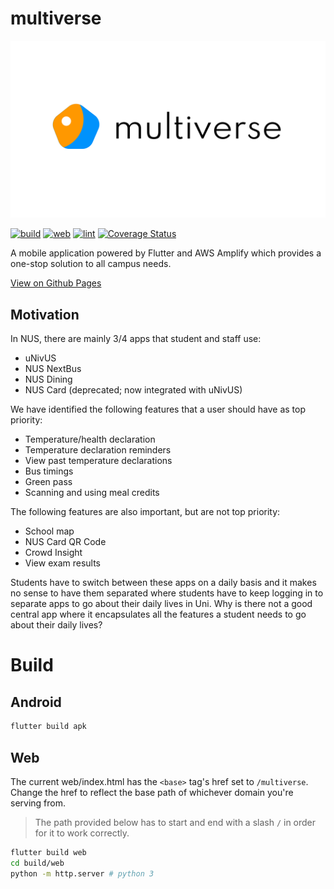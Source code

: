 # multiverse

![multiverse banner](banner.png)

[![build](https://github.com/wlren/multiverse/actions/workflows/build.yml/badge.svg)](https://github.com/wlren/multiverse/actions/workflows/build.yml)
[![web](https://github.com/wlren/multiverse/actions/workflows/web.yml/badge.svg)](https://github.com/wlren/multiverse/actions/workflows/web.yml)
[![lint](https://github.com/wlren/multiverse/actions/workflows/lint.yml/badge.svg)](https://github.com/wlren/multiverse/actions/workflows/lint.yml)
[![Coverage Status](https://coveralls.io/repos/github/wlren/multiverse/badge.svg?branch=main)](https://coveralls.io/github/wlren/multiverse?branch=main)

A mobile application powered by Flutter and AWS Amplify which provides a
one-stop solution to all campus needs.

[View on Github Pages](https://wlren.github.io/multiverse/)

## Motivation
In NUS, there are mainly 3/4 apps that student and staff use:
- uNivUS
- NUS NextBus
- NUS Dining
- NUS Card (deprecated; now integrated with uNivUS)

We have identified the following features that a user should have as top  
priority:
- Temperature/health declaration
- Temperature declaration reminders
- View past temperature declarations
- Bus timings
- Green pass
- Scanning and using meal credits

The following features are also important, but are not top priority:
- School map
- NUS Card QR Code
- Crowd Insight
- View exam results

Students have to switch between these apps on a daily basis and it makes
no sense to have them separated where students have to keep logging in
to separate apps to go about their daily lives in Uni. Why is there not
a good central app where it encapsulates all the features a student
needs to go about their daily lives?

# Build

## Android

```sh
flutter build apk
```

## Web

The current web/index.html has the `<base>` tag's href set to `/multiverse`. Change the href to reflect the base path of whichever domain you're serving from.

> The path provided below has to start and end with a slash `/` in order for it to work correctly.

```sh
flutter build web
cd build/web
python -m http.server # python 3
```
